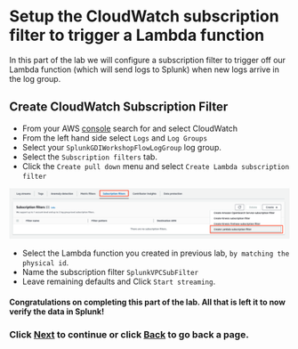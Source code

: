 # Setup the CloudWatch subscription filter to trigger a Lambda function
In this part of the lab we will configure a subscription filter to trigger off our Lambda function (which will send logs to Splunk) when new logs arrive in the log group. 

## Create CloudWatch Subscription Filter
- From your AWS [console](https://console.aws.amazon.com/serverlessrepo/home?/available-applications) search for and select CloudWatch
- From the left hand side select `Logs` and `Log Groups`
- Select your `SplunkGDIWorkshopFlowLogGroup` log group. 
- Select the `Subscription filters` tab.
- Click the `Create pull down` menu and select `Create Lambda subscription filter`
  
![subfilter](/static/30_lambda/subfilter.png)

- Select the Lambda function you created in previous lab, `by matching the physical id`.
- Name the subscription filter `SplunkVPCSubFilter`
- Leave remaining defaults and Click `Start streaming`.

#### Congratulations on completing this part of the lab. All that is left it to now verify the data in Splunk!

### Click <a>[Next](/content/Lab3_lambda/validate_data.md)</a> to continue or click <a>[Back](/content/Lab3_lambda/setup_lambda.md) to go back a page.</a>